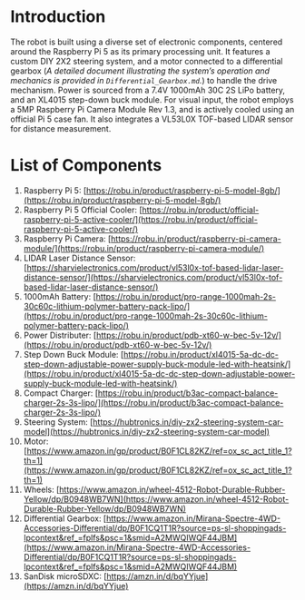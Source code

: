 # Introduction  
  
The robot is built using a diverse set of electronic components, centered around the Raspberry Pi 5 as its primary processing unit. It features a custom DIY 2X2 steering system, and a motor connected to a differential gearbox (*A detailed document illustrating the system’s operation and mechanics is provided in `Differential_Gearbox.md`.*) to handle the drive mechanism. Power is sourced from a 7.4V 1000mAh 30C 2S LiPo battery, and an XL4015 step-down buck module. For visual input, the robot employs a 5MP Raspberry Pi Camera Module Rev 1.3, and is actively cooled using an official Pi 5 case fan. It also integrates a VL53L0X TOF-based LIDAR sensor for distance measurement.  
  
# List of Components  
  
1. Raspberry Pi 5: [https://robu.in/product/raspberry-pi-5-model-8gb/](https://robu.in/product/raspberry-pi-5-model-8gb/)  
2. Raspberry Pi 5 Official Cooler: [https://robu.in/product/official-raspberry-pi-5-active-cooler/](https://robu.in/product/official-raspberry-pi-5-active-cooler/)  
3. Raspberry Pi Camera: [https://robu.in/product/raspberry-pi-camera-module/](https://robu.in/product/raspberry-pi-camera-module/)  
4. LIDAR Laser Distance Sensor: [https://sharvielectronics.com/product/vl53l0x-tof-based-lidar-laser-distance-sensor/](https://sharvielectronics.com/product/vl53l0x-tof-based-lidar-laser-distance-sensor/)  
5. 1000mAh Battery: [https://robu.in/product/pro-range-1000mah-2s-30c60c-lithium-polymer-battery-pack-lipo/](https://robu.in/product/pro-range-1000mah-2s-30c60c-lithium-polymer-battery-pack-lipo/)  
6. Power Distributer: [https://robu.in/product/pdb-xt60-w-bec-5v-12v/](https://robu.in/product/pdb-xt60-w-bec-5v-12v/)  
7. Step Down Buck Module: [https://robu.in/product/xl4015-5a-dc-dc-step-down-adjustable-power-supply-buck-module-led-with-heatsink/](https://robu.in/product/xl4015-5a-dc-dc-step-down-adjustable-power-supply-buck-module-led-with-heatsink/)  
8. Compact Charger: [https://robu.in/product/b3ac-compact-balance-charger-2s-3s-lipo/](https://robu.in/product/b3ac-compact-balance-charger-2s-3s-lipo/)  
9. Steering System: [https://hubtronics.in/diy-zx2-steering-system-car-model](https://hubtronics.in/diy-zx2-steering-system-car-model)  
10. Motor: [https://www.amazon.in/gp/product/B0F1CL82KZ/ref=ox_sc_act_title_1?th=1](https://www.amazon.in/gp/product/B0F1CL82KZ/ref=ox_sc_act_title_1?th=1)  
11. Wheels: [https://www.amazon.in/wheel-4512-Robot-Durable-Rubber-Yellow/dp/B0948WB7WN](https://www.amazon.in/wheel-4512-Robot-Durable-Rubber-Yellow/dp/B0948WB7WN)
12. Differential Gearbox: [https://www.amazon.in/Mirana-Spectre-4WD-Accessories-Differential/dp/B0F1CQ1T1R?source=ps-sl-shoppingads-lpcontext&ref_=fplfs&psc=1&smid=A2MWQIWQF44JBM](https://www.amazon.in/Mirana-Spectre-4WD-Accessories-Differential/dp/B0F1CQ1T1R?source=ps-sl-shoppingads-lpcontext&ref_=fplfs&psc=1&smid=A2MWQIWQF44JBM)  
13. SanDisk microSDXC: [https://amzn.in/d/bqYYjue](https://amzn.in/d/bqYYjue)
